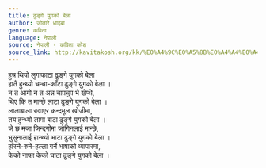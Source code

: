 ```yaml
---
title: ढुङ्गे युगको बेला
author: जोतारे धाइबा
genre: कविता
language: नेपाली
source: नेपाली - कविता कोश
source_link: http://kavitakosh.org/kk/%E0%A4%9C%E0%A5%8B%E0%A4%A4%E0%A4%BE%E0%A4%B0%E0%A5%87_%E0%A4%A7%E0%A4%BE%E0%A4%87%E0%A4%AC%E0%A4%BE
---
```


हुन्न थियो लुगाफाटा ढुङ्गे युगको बेला  
हातै हुन्थ्यो चम्चा-काँटा ढुङ्गे युगको बेला ।  
न त आगो न त अन्न चापचुप भै खेप्थे,  
थिए कि त मान्छे लाटा ढुङ्गे युगको बेला ।  
लालाबाला रुवाएर कन्दमूल खोजीमा,  
तय हुन्थ्यो लामा बाटा ढुङ्गे युगको बेला ।  
जे छ मजा जिन्दगीमा जोगिनलाई मान्छे,  
भुसुनालाई हान्थ्यो भाटा ढुङ्गे युगको बेला ।  
हाँस्ने-रुने-हल्ला गर्ने भाषाको व्यापारमा,  
केको नाफा केको घाटा ढुङ्गे युगको बेला ।
